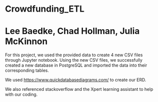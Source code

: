 # Crowdfunding_ETL

# Lee Baedke, Chad Hollman, Julia McKinnon

For this project, we used the provided data to create 4 new CSV files through Jupyter notebook.
Using the new CSV files, we successfully created a new database in PostgreSQL and imported the data into their corresponding tables.

We used https://www.quickdatabasediagrams.com/ to create our ERD.

We also referenced stackoverflow and the Xpert learning assistant to help with our coding.

